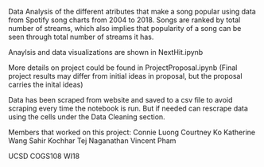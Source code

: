 Data Analysis of the different atributes that make a song popular using data
from Spotify song charts from 2004 to 2018. Songs are ranked by total number of
streams, which also implies that popularity of a song can be seen through total
number of streams it has.

Anaylsis and data visualizations are shown in NextHit.ipynb

More details on project could be found in ProjectProposal.ipynb (Final project
results may differ from initial ideas in proposal, but the proposal carries the
inital ideas)

Data has been scraped from website and saved to a csv file to avoid scraping
every time the notebook is run. But if needed can rescrape data using the cells
under the Data Cleaning section.

Members that worked on this project:
Connie Luong
Courtney Ko
Katherine Wang
Sahir Kochhar
Tej Naganathan
Vincent Pham

UCSD COGS108 WI18
